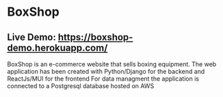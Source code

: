 # BoxShop

## Live Demo: https://boxshop-demo.herokuapp.com/

BoxShop is an e-commerce website that sells boxing equipment. 
The web application has been created with Python/Django for the backend and ReactJs/MUI for the frontend
For data managment the application is connected to a Postgresql database hosted on AWS

